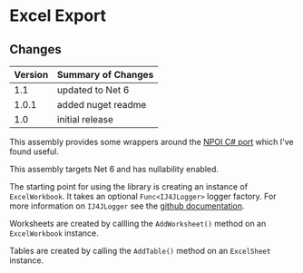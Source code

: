 # Excel Export

## Changes

|Version|Summary of Changes|
|-------|------------------|
|1.1|updated to Net 6|
|1.0.1|added nuget readme|
|1.0|initial release|

This assembly provides some wrappers around the [NPOI C# port](https://github.com/nissl-lab/npoi) which I've found useful.

This assembly targets Net 6 and has nullability enabled.

The starting point for using the library is creating an instance of `ExcelWorkbook`. It takes an optional `Func<IJ4JLogger>` logger factory. For more information on `IJ4JLogger` see the [github documentation](https://github.com/markolbert/J4JLogging).

Worksheets are created by callling the `AddWorksheet()` method on an `ExcelWorkbook` instance.

Tables are created by calling the `AddTable()` method on an `ExcelSheet` instance.
